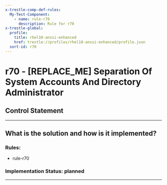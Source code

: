 ```yaml
---
x-trestle-comp-def-rules:
  My-Test-Component:
    - name: rule-r70
      description: Rule for r70
x-trestle-global:
  profile:
    title: rhel10-anssi-enhanced
    href: trestle://profiles/rhel10-anssi-enhanced/profile.json
  sort-id: r70
---
```


# r70 - \[REPLACE_ME\] Separation Of System Accounts And Directory Administrator

## Control Statement

______________________________________________________________________

## What is the solution and how is it implemented?

<!-- For implementation status enter one of: implemented, partial, planned, alternative, not-applicable -->

<!-- Note that the list of rules under ### Rules: is read-only and changes will not be captured after assembly to JSON -->

<!-- Add control implementation description here for control: r70 -->

### Rules:

  - rule-r70

### Implementation Status: planned

______________________________________________________________________
